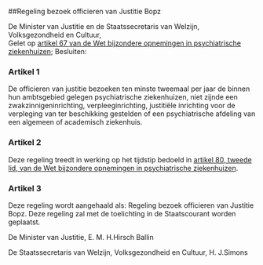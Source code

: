 <meta http-equiv='Content-Type' content='text/html; charset=utf-8' />

##Regeling bezoek officieren van Justitie Bopz

De Minister van Justitie en de Staatssecretaris van Welzijn, Volksgezondheid en Cultuur,  
Gelet op [artikel 67 van de Wet bijzondere opnemingen in psychiatrische ziekenhuizen](../../../../../../../../wet/wet/bijzondere/opnemingen/in/psychiatrische/ziekenhuizen/BWBR0005700/README.md);
Besluiten:    

### Artikel  1  

De officieren van justitie bezoeken ten minste tweemaal per jaar de binnen hun ambtsgebied gelegen psychiatrische ziekenhuizen, niet zijnde een zwakzinnigeninrichting, verpleeginrichting, justitiële inrichting voor de verpleging van ter beschikking gestelden of een psychiatrische afdeling van een algemeen of academisch ziekenhuis.  

### Artikel  2  

Deze regeling treedt in werking op het tijdstip bedoeld in [artikel 80, tweede lid, van de Wet bijzondere opnemingen in psychiatrische ziekenhuizen](../../../../../../../../wet/wet/bijzondere/opnemingen/in/psychiatrische/ziekenhuizen/BWBR0005700/README.md).  

### Artikel  3  

Deze regeling wordt aangehaald als: Regeling bezoek officieren van Justitie Bopz. Deze regeling zal met de toelichting in de Staatscourant worden geplaatst.  

De 
Minister van Justitie, 
E. M. H.Hirsch Ballin 

De 
Staatssecretaris van Welzijn, Volksgezondheid en Cultuur, 
H. J.Simons    
